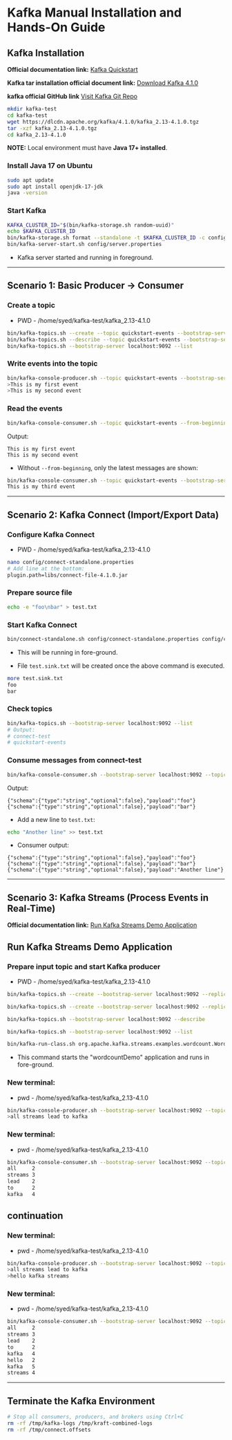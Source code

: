 # Kafka Manual Installation and Hands-On Guide

## Kafka Installation

**Official documentation link:** [Kafka Quickstart](https://kafka.apache.org/quickstart)

**Kafka tar installation official document link:** [Download Kafka 4.1.0](https://www.apache.org/dyn/closer.cgi?path=/kafka/4.1.0/kafka_2.13-4.1.0.tgz)

**kafka official GitHub link** [Visit Kafka Git Repo](https://github.com/apache/kafka)

```bash
mkdir kafka-test
cd kafka-test
wget https://dlcdn.apache.org/kafka/4.1.0/kafka_2.13-4.1.0.tgz
tar -xzf kafka_2.13-4.1.0.tgz
cd kafka_2.13-4.1.0
```

**NOTE:** Local environment must have **Java 17+ installed**.

### Install Java 17 on Ubuntu

```bash
sudo apt update
sudo apt install openjdk-17-jdk
java -version
```

### Start Kafka

```bash
KAFKA_CLUSTER_ID="$(bin/kafka-storage.sh random-uuid)"
echo $KAFKA_CLUSTER_ID
bin/kafka-storage.sh format --standalone -t $KAFKA_CLUSTER_ID -c config/server.properties
bin/kafka-server-start.sh config/server.properties
```

* Kafka server started and running in foreground.

---

## Scenario 1: Basic Producer → Consumer

### Create a topic

* PWD - /home/syed/kafka-test/kafka_2.13-4.1.0

```bash
bin/kafka-topics.sh --create --topic quickstart-events --bootstrap-server localhost:9092
bin/kafka-topics.sh --describe --topic quickstart-events --bootstrap-server localhost:9092
bin/kafka-topics.sh --bootstrap-server localhost:9092 --list
```

### Write events into the topic

```bash
bin/kafka-console-producer.sh --topic quickstart-events --bootstrap-server localhost:9092
>This is my first event
>This is my second event
```

### Read the events

```bash
bin/kafka-console-consumer.sh --topic quickstart-events --from-beginning --bootstrap-server localhost:9092
```

Output:

```
This is my first event
This is my second event
```

* Without `--from-beginning`, only the latest messages are shown:

```bash
bin/kafka-console-consumer.sh --topic quickstart-events --bootstrap-server localhost:9092
This is my third event
```

---

## Scenario 2: Kafka Connect (Import/Export Data)

### Configure Kafka Connect

* PWD - /home/syed/kafka-test/kafka_2.13-4.1.0

```bash
nano config/connect-standalone.properties
# Add line at the bottom:
plugin.path=libs/connect-file-4.1.0.jar
```

### Prepare source file

```bash
echo -e "foo\nbar" > test.txt
```

### Start Kafka Connect

```bash
bin/connect-standalone.sh config/connect-standalone.properties config/connect-file-source.properties config/connect-file-sink.properties
```
* This will be running in fore-ground.

* File `test.sink.txt` will be created once the above command is executed.

```bash
more test.sink.txt
foo
bar
```

### Check topics

```bash
bin/kafka-topics.sh --bootstrap-server localhost:9092 --list
# Output:
# connect-test
# quickstart-events
```

### Consume messages from connect-test

```bash
bin/kafka-console-consumer.sh --bootstrap-server localhost:9092 --topic connect-test --from-beginning
```

Output:

```
{"schema":{"type":"string","optional":false},"payload":"foo"}
{"schema":{"type":"string","optional":false},"payload":"bar"}
```

* Add a new line to `test.txt`:

```bash
echo "Another line" >> test.txt
```

* Consumer output:

```
{"schema":{"type":"string","optional":false},"payload":"foo"}
{"schema":{"type":"string","optional":false},"payload":"bar"}
{"schema":{"type":"string","optional":false},"payload":"Another line"}
```

---

## Scenario 3: Kafka Streams (Process Events in Real-Time)

**Official documentation link:** [Run Kafka Streams Demo Application](https://kafka.apache.org/documentation/streams/quickstart)

## Run Kafka Streams Demo Application

### Prepare input topic and start Kafka producer

* PWD - /home/syed/kafka-test/kafka_2.13-4.1.0

```bash
bin/kafka-topics.sh --create --bootstrap-server localhost:9092 --replication-factor 1 --partitions 1 --topic streams-plaintext-input

bin/kafka-topics.sh --create --bootstrap-server localhost:9092 --replication-factor 1 --partitions 1 --topic streams-wordcount-output --config cleanup.policy=compact

bin/kafka-topics.sh --bootstrap-server localhost:9092 --describe

bin/kafka-topics.sh --bootstrap-server localhost:9092 --list

bin/kafka-run-class.sh org.apache.kafka.streams.examples.wordcount.WordCountDemo
```

* This command starts the "wordcountDemo" application and runs in fore-ground.

### New terminal:

* pwd - /home/syed/kafka-test/kafka_2.13-4.1.0

```bash
bin/kafka-console-producer.sh --bootstrap-server localhost:9092 --topic streams-plaintext-input
>all streams lead to kafka
```

### New terminal:

* pwd - /home/syed/kafka-test/kafka_2.13-4.1.0

```bash
bin/kafka-console-consumer.sh --bootstrap-server localhost:9092 --topic streams-wordcount-output --from-beginning --property print.key=true --property print.value=true --property key.deserializer=org.apache.kafka.common.serialization.StringDeserializer --property value.deserializer=org.apache.kafka.common.serialization.LongDeserializer
all     2
streams 3
lead    2
to      2
kafka   4
```

## continuation

### New terminal:

* pwd - /home/syed/kafka-test/kafka_2.13-4.1.0

```bash
bin/kafka-console-producer.sh --bootstrap-server localhost:9092 --topic streams-plaintext-input
>all streams lead to kafka
>hello kafka streams
```
### New terminal:

* pwd - /home/syed/kafka-test/kafka_2.13-4.1.0

```bash
bin/kafka-console-consumer.sh --bootstrap-server localhost:9092 --topic streams-wordcount-output --from-beginning --property print.key=true --property print.value=true --property key.deserializer=org.apache.kafka.common.serialization.StringDeserializer --property value.deserializer=org.apache.kafka.common.serialization.LongDeserializer
all     2
streams 3
lead    2
to      2
kafka   4
hello   2
kafka   5
streams 4
```

---

## Terminate the Kafka Environment

```bash
# Stop all consumers, producers, and brokers using Ctrl+C
rm -rf /tmp/kafka-logs /tmp/kraft-combined-logs
rm -rf /tmp/connect.offsets
```
